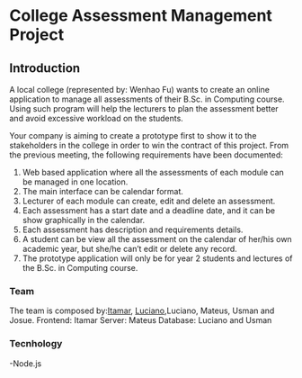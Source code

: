 # College Assessment Management Project

## Introduction

A local college (represented by: Wenhao Fu) wants to create an online application to manage all assessments of their B.Sc. in Computing course. Using such program will help the lecturers to plan the assessment better and avoid excessive workload on the students.

Your company is aiming to create a prototype first to show it to the stakeholders in the college in order to win the contract of this project. From the previous meeting, the following requirements have been documented:

1. Web based application where all the assessments of each module can be managed in one location.
2. The main interface can be calendar format.
3. Lecturer of each module can create, edit and  delete an assessment.
4. Each assessment has a start date and a deadline date, and it can be show graphically in the calendar.
5. Each assessment has description and requirements details.
6. A student can be view all the assessment on the calendar of her/his own academic year, but she/he can’t edit or delete any record.
7. The prototype application will only be for year 2 students and lectures of the B.Sc. in Computing course.

### Team

The team is composed by:[Itamar](https://github.com/codeitamarjr), [Luciano](https://github.com/xxx),Luciano, Mateus, Usman and Josue.
Frontend: Itamar
Server: Mateus
Database: Luciano and Usman

### Tecnhology

-Node.js
